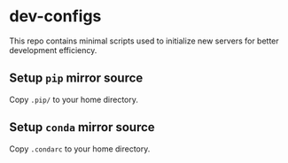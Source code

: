 # dev-configs
This repo contains minimal scripts used to initialize new servers for better development efficiency.

## Setup `pip` mirror source
Copy `.pip/` to your home directory.

## Setup `conda` mirror source
Copy `.condarc` to your home directory. 
